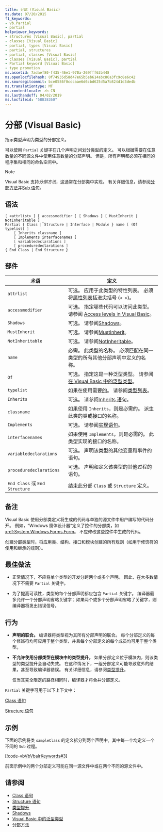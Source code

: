 ```yaml
---
title: 分部 (Visual Basic)
ms.date: 07/20/2015
f1_keywords:
- vb.Partial
- partial
helpviewer_keywords:
- structures [Visual Basic], partial
- classes [Visual Basic]
- partial, types [Visual Basic]
- partial, structures
- partial, classes [Visual Basic]
- classes [Visual Basic], partial
- Partial keyword [Visual Basic]
- type promotion
ms.assetid: 7adaef80-f435-46e1-970a-269fff63b448
ms.openlocfilehash: 0f74935d58d47e65b5eb614abc86a3fc9c8e6c42
ms.sourcegitcommit: bce0586f0cccaae6d6cbd625d5a7b824d1d3de4b
ms.translationtype: MT
ms.contentlocale: zh-CN
ms.lasthandoff: 04/02/2019
ms.locfileid: "58838360"
---
```

# <a name="partial-visual-basic"></a>分部 (Visual Basic)
指示类型声明为类型的分部定义。  
  
 可以使用 `Partial` 关键字在几个声明之间划分类型的定义。 可以根据需要在任意数量的不同源文件中使用任意数量的分部声明。 但是，所有声明都必须在相同的程序集和相同的命名空间中。  
  
> [!NOTE]
>  Visual Basic 支持*分部方法*，这通常在分部类中实现。 有关详细信息，请参阅[分部方法](../../../visual-basic/programming-guide/language-features/procedures/partial-methods.md)并[Sub 语句](../../../visual-basic/language-reference/statements/sub-statement.md)。  
  
## <a name="syntax"></a>语法  
  
```  
[ <attrlist> ] [ accessmodifier ] [ Shadows ] [ MustInherit | NotInheritable ] _  
Partial { Class | Structure | Interface | Module } name [ (Of typelist) ]  
    [ Inherits classname ]  
    [ Implements interfacenames ]  
    [ variabledeclarations ]  
    [ proceduredeclarations ]  
{ End Class | End Structure }  
```  
  
## <a name="parts"></a>部件  
  
|术语|定义|  
|---|---|  
|`attrlist`|可选。 应用于此类型的特性列表。 必须将[属性列表](../../../visual-basic/language-reference/statements/attribute-list.md)括进尖括号 (`< >`)。|  
|`accessmodifier`|可选。 指定哪些代码可以访问此类型。 请参阅 [Access levels in Visual Basic](../../../visual-basic/programming-guide/language-features/declared-elements/access-levels.md)。|  
|`Shadows`|可选。 请参阅[Shadows](../../../visual-basic/language-reference/modifiers/shadows.md)。|  
|`MustInherit`|可选。 请参阅[MustInherit](../../../visual-basic/language-reference/modifiers/mustinherit.md)。|  
|`NotInheritable`|可选。 请参阅[NotInheritable](../../../visual-basic/language-reference/modifiers/notinheritable.md)。|  
|`name`|必需。 此类型的名称。 必须匹配在同一类型的所有其他分部声明中定义的名称。|  
|`Of`|可选。 指定这是一种泛型类型。 请参阅[在 Visual Basic 中的泛型类型](../../../visual-basic/programming-guide/language-features/data-types/generic-types.md)。|  
|`typelist`|如果在使用需要[的](../../../visual-basic/language-reference/statements/of-clause.md)。 请参阅[类型列表](../../../visual-basic/language-reference/statements/type-list.md)。|  
|`Inherits`|可选。 请参阅[Inherits 语句](../../../visual-basic/language-reference/statements/inherits-statement.md)。|  
|`classname`|如果使用 `Inherits`，则是必需的。 派生此类的类或接口的名称。|  
|`Implements`|可选。 请参阅[实现语句](../../../visual-basic/language-reference/statements/implements-statement.md)。|  
|`interfacenames`|如果使用 `Implements`，则是必需的。 此类型实现的接口的名称。|  
|`variabledeclarations`|可选。 声明该类型的其他变量和事件的语句。|  
|`proceduredeclarations`|可选。 声明和定义该类型的其他过程的语句。|  
|`End Class` 或 `End Structure`|结束此分部 `Class` 或 `Structure` 定义。|  
  
## <a name="remarks"></a>备注  
 Visual Basic 使用分部类定义将生成的代码与单独的源文件中用户编写的代码分开。 例如，“Windows 窗体设计器”定义了控件的分部类，如 <xref:System.Windows.Forms.Form>。 不应修改这些控件中生成的代码。  
  
 创建分部类型时，将应用类、结构、接口和模块创建的所有规则（如用于修饰符的使用和继承的规则）。  
  
## <a name="best-practices"></a>最佳做法  
  
-   正常情况下，不应将单个类型的开发分跨两个或多个声明。 因此，在大多数情况下不需要 `Partial` 关键字。  
  
-   为了提高可读性，类型的每个分部声明都应包含 `Partial` 关键字。 编译器最多允许一个分部声明省略关键字；如果两个或多个分部声明省略了关键字，则编译器将发出错误信号。  
  
## <a name="behavior"></a>行为  
  
-   **声明的联合。** 编译器将类型视为其所有分部声明的联合。 每个分部定义的每个修饰符均可应用于整个类型，并且每个分部定义的每个成员均可用于整个类型。  
  
-   **不允许使用分部类型在模块中的类型提升。** 如果分部定义位于模块内，则该类型的类型提升会自动失效。 在这种情况下，一组分部定义可能导致意外的结果，甚至导致编译器错误。 有关详细信息，请参阅[类型提升](../../../visual-basic/programming-guide/language-features/declared-elements/type-promotion.md)。  
  
     仅当其完全限定的路径相同时，编译器才将合并分部定义。  
  
 `Partial` 关键字可用于以下上下文中：  
  
 [Class 语句](../../../visual-basic/language-reference/statements/class-statement.md)  
  
 [Structure 语句](../../../visual-basic/language-reference/statements/structure-statement.md)  
  
## <a name="example"></a>示例  
 下面的示例将类 `sampleClass` 的定义拆分到两个声明中，其中每一个均定义一个不同的 `Sub` 过程。  
  
 [!code-vb[VbVbalrKeywords#3](~/samples/snippets/visualbasic/VS_Snippets_VBCSharp/VbVbalrKeywords/VB/Class1.vb#3)]  
  
 前面示例中的两个分部定义可能在同一源文件中或在两个不同的源文件中。  
  
## <a name="see-also"></a>请参阅

- [Class 语句](../../../visual-basic/language-reference/statements/class-statement.md)
- [Structure 语句](../../../visual-basic/language-reference/statements/structure-statement.md)
- [类型提升](../../../visual-basic/programming-guide/language-features/declared-elements/type-promotion.md)
- [Shadows](../../../visual-basic/language-reference/modifiers/shadows.md)
- [Visual Basic 中的泛型类型](../../../visual-basic/programming-guide/language-features/data-types/generic-types.md)
- [分部方法](../../../visual-basic/programming-guide/language-features/procedures/partial-methods.md)
